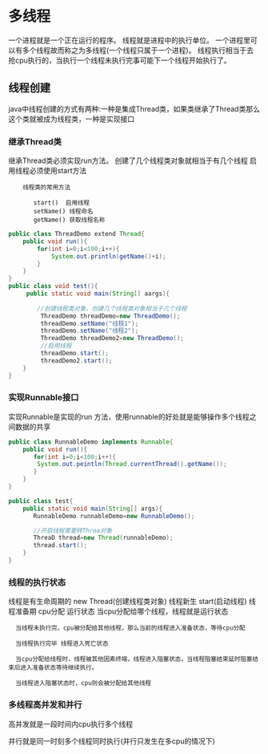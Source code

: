 # 多线程
 一个进程就是一个正在运行的程序。
 线程就是进程中的执行单位。
 一个进程里可以有多个线程故而称之为多线程(一个线程只属于一个进程)。
   线程执行相当于去抢cpu执行的，当执行一个线程未执行完事可能下一个线程开始执行了。
## 线程创建
java中线程创建的方式有两种:一种是集成Thread类，如果类继承了Thread类那么这个类就被成为线程类，一种是实现接口
### 继承Thread类
  继承Thread类必须实现run方法。
  创建了几个线程类对象就相当于有几个线程
  启用线程必须使用start方法
    
        线程类的常用方法
          
           start()  启用线程
           setName() 线程命名
           getName() 获取线程名称

```java
public class ThreadDemo extend Thread{
    public void run(){
        for(int i=0;i<100;i++){
            System.out.println(getName()+i);
        }
    }
}
public class void test(){
     public static void main(String[] aargs){
        
        //创建线程类对象，创建几个线程类对象相当于几个线程
         ThreadDemo threadDemo=new ThreadDemo();
         threadDemo.setName("线程1");
         threadDemo.setName("线程2");
         ThreadDemo threadDemo2=new ThreadDemo();
         //启用线程
         threadDemo.start();
         threadDemo2.start();
    }
}
```
### 实现Runnable接口
  实现Runnable是实现的run 方法，使用runnable的好处就是能够操作多个线程之间数据的共享 

```java 
public class RunnableDemo implements Runnable{
    public void run(){
       for(int i=0;i<100;i++){
        System.out.peintln(Thread.currentThread().getName());
       }
    } 
}

public class test{
    public static void main(String[] args){
       RunnableDemo runnableDemo=new RunnableDemo();

       //开启线程需要转Threa对象
       ThreaD thread=new Thread(runnableDemo);
       thread.start();
    }
}
```
### 线程的执行状态
   线程是有生命周期的
      new Thread(创建线程类对象) 线程新生
      start(启动线程) 线程准备期
      cpu分配   运行状态  当cpu分配给哪个线程，线程就是运行状态

      当线程未执行完，cpu被分配给其他线程，那么当前的线程进入准备状态，等待cpu分配

      当线程执行完毕 线程进入死亡状态

      当cpu分配给线程时，线程被其他因素终端，线程进入阻塞状态，当线程阻塞结束延时阻塞结束后进入准备状态等待继续执行。

      当线程进入阻塞状态时，cpu则会被分配给其他线程
 ###  多线程高并发和并行
  高并发就是一段时间内cpu执行多个线程

  并行就是同一时刻多个线程同时执行(并行只发生在多cpu的情况下)